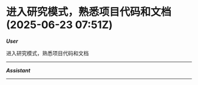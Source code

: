 <!-- Generated by SpecStory -->

# 进入研究模式，熟悉项目代码和文档 (2025-06-23 07:51Z)

_**User**_

进入研究模式，熟悉项目代码和文档

---

_**Assistant**_



---

